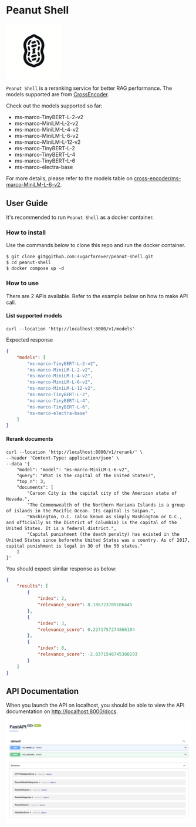 # Peanut Shell

<img src="docs/images/logo.png" width=150 />

`Peanut Shell` is a reranking service for better RAG performance. The models supported are from [CrossEncoder](https://huggingface.co/cross-encoder).

Check out the models supported so far:

- ms-marco-TinyBERT-L-2-v2
- ms-marco-MiniLM-L-2-v2
- ms-marco-MiniLM-L-4-v2
- ms-marco-MiniLM-L-6-v2
- ms-marco-MiniLM-L-12-v2
- ms-marco-TinyBERT-L-2
- ms-marco-TinyBERT-L-4
- ms-marco-TinyBERT-L-6
- ms-marco-electra-base

For more details, please refer to the models table on [cross-encoder/ms-marco-MiniLM-L-6-v2](https://huggingface.co/cross-encoder/ms-marco-MiniLM-L-6-v2).

## User Guide

It's recommended to run `Peanut Shell` as a docker container.

### How to install

Use the commands below to clone this repo and run the docker container.

```shell
$ git clone git@github.com:sugarforever/peanut-shell.git
$ cd peanut-shell
$ docker compose up -d
```

### How to use

There are 2 APIs available. Refer to the example below on how to make API call.

#### List supported models

```shell
curl --location 'http://localhost:8000/v1/models'
```

Expected response

```json
{
    "models": [
        "ms-marco-TinyBERT-L-2-v2",
        "ms-marco-MiniLM-L-2-v2",
        "ms-marco-MiniLM-L-4-v2",
        "ms-marco-MiniLM-L-6-v2",
        "ms-marco-MiniLM-L-12-v2",
        "ms-marco-TinyBERT-L-2",
        "ms-marco-TinyBERT-L-4",
        "ms-marco-TinyBERT-L-6",
        "ms-marco-electra-base"
    ]
}
```

#### Rerank documents

```shell
curl --location 'http://localhost:8000/v1/rerank/' \
--header 'Content-Type: application/json' \
--data '{
    "model": "model": "ms-marco-MiniLM-L-6-v2",
    "query": "What is the capital of the United States?",
    "top_n": 3,
    "documents": [
        "Carson City is the capital city of the American state of Nevada.",
        "The Commonwealth of the Northern Mariana Islands is a group of islands in the Pacific Ocean. Its capital is Saipan.",
        "Washington, D.C. (also known as simply Washington or D.C., and officially as the District of Columbia) is the capital of the United States. It is a federal district.",
        "Capital punishment (the death penalty) has existed in the United States since beforethe United States was a country. As of 2017, capital punishment is legal in 30 of the 50 states."
    ]
}'
```

You should expect similar response as below:

```json
{
    "results": [
        {
            "index": 2,
            "relevance_score": 8.186723709106445
        },
        {
            "index": 3,
            "relevance_score": 0.2271757274866104
        },
        {
            "index": 0,
            "relevance_score": -2.0371546745300293
        }
    ]
}
```

## API Documentation

When you launch the API on localhost, you should be able to view the API documentation on [http://localhost:8000/docs](http://localhost:8000/docs).

![API Doc](./docs/images/api-doc.png)